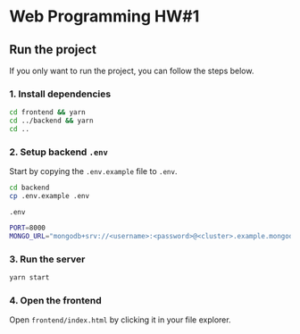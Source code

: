 # Web Programming HW#1

## Run the project

If you only want to run the project, you can follow the steps below.

### 1. Install dependencies

```bash
cd frontend && yarn
cd ../backend && yarn
cd ..
```

### 2. Setup backend `.env`

Start by copying the `.env.example` file to `.env`.

```bash
cd backend
cp .env.example .env
```

`.env`
```bash
PORT=8000
MONGO_URL="mongodb+srv://<username>:<password>@<cluster>.example.mongodb.net/?retryWrites=true&w=majority"
```

### 3. Run the server

```bash
yarn start
```

### 4. Open the frontend

Open `frontend/index.html` by clicking it in your file explorer.
